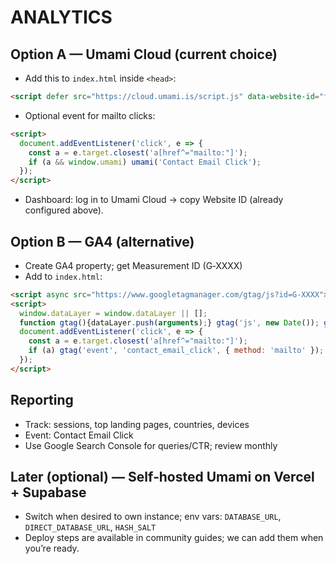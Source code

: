 # ANALYTICS

## Option A — Umami Cloud (current choice)
- Add this to `index.html` inside `<head>`:
```html
<script defer src="https://cloud.umami.is/script.js" data-website-id="fb3c346e-f7bf-4ad7-a758-d4a60e1ea11d"></script>
```
- Optional event for mailto clicks:
```html
<script>
  document.addEventListener('click', e => {
    const a = e.target.closest('a[href^="mailto:"]');
    if (a && window.umami) umami('Contact Email Click');
  });
</script>
```
- Dashboard: log in to Umami Cloud → copy Website ID (already configured above).

## Option B — GA4 (alternative)
- Create GA4 property; get Measurement ID (G‑XXXX)
- Add to `index.html`:
```html
<script async src="https://www.googletagmanager.com/gtag/js?id=G-XXXX"></script>
<script>
  window.dataLayer = window.dataLayer || [];
  function gtag(){dataLayer.push(arguments);} gtag('js', new Date()); gtag('config', 'G-XXXX');
  document.addEventListener('click', e => {
    const a = e.target.closest('a[href^="mailto:"]');
    if (a) gtag('event', 'contact_email_click', { method: 'mailto' });
  });
</script>
```

## Reporting
- Track: sessions, top landing pages, countries, devices
- Event: Contact Email Click
- Use Google Search Console for queries/CTR; review monthly

## Later (optional) — Self‑hosted Umami on Vercel + Supabase
- Switch when desired to own instance; env vars: `DATABASE_URL`, `DIRECT_DATABASE_URL`, `HASH_SALT`
- Deploy steps are available in community guides; we can add them when you’re ready. 